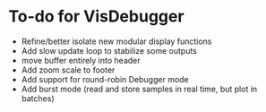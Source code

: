To-do for VisDebugger
=====================

* Refine/better isolate new modular display functions
* Add slow update loop to stabilize some outputs
* move buffer entirely into header
* Add zoom scale to footer
* Add support for round-robin Debugger mode
* Add burst mode (read and store samples in real time, but plot in batches)

